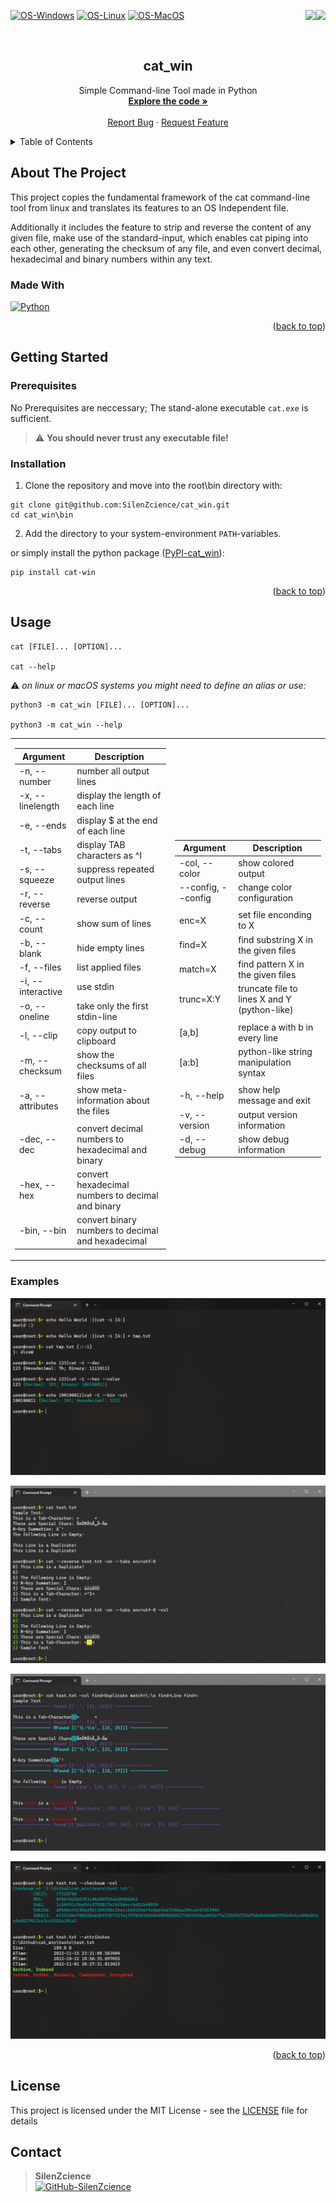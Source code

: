 <div id="top"></div>

<p>
   <a href="https://pypi.org/project/cat-win/" alt="Downloads">
      <img src="https://static.pepy.tech/personalized-badge/cat-win?period=total&units=international_system&left_color=grey&right_color=orange&left_text=Downloads" align="right">
   </a>
   <a href="https://pypi.org/project/cat-win/" alt="Visitors">
      <img src="https://visitor-badge.laobi.icu/badge?page_id=SilenZcience.cat_win" align="right">
   </a>
</p>

[![OS-Windows]][OS-Windows]
[![OS-Linux]][OS-Linux]
[![OS-MacOS]][OS-MacOS]

<br/>
<div align="center">
<h2 align="center">cat_win</h2>
   <p align="center">
      Simple Command-line Tool made in Python
      <br/>
      <a href="https://github.com/SilenZcience/cat_win/blob/main/cat_win/cat.py">
         <strong>Explore the code »</strong>
      </a>
      <br/>
      <br/>
      <a href="https://github.com/SilenZcience/cat_win/issues">Report Bug</a>
      ·
      <a href="https://github.com/SilenZcience/cat_win/issues">Request Feature</a>
   </p>
</div>


<details>
   <summary>Table of Contents</summary>
   <ol>
      <li>
         <a href="#about-the-project">About The Project</a>
         <ul>
            <li><a href="#made-with">Made With</a></li>
         </ul>
      </li>
      <li>
         <a href="#getting-started">Getting Started</a>
         <ul>
            <li><a href="#prerequisites">Prerequisites</a></li>
            <li><a href="#installation">Installation</a></li>
         </ul>
      </li>
      <li><a href="#usage">Usage</a>
         <ul>
         <li><a href="#examples">Examples</a></li>
         </ul>
      </li>
      <li><a href="#license">License</a></li>
      <li><a href="#contact">Contact</a></li>
   </ol>
</details>

## About The Project

This project copies the fundamental framework of the cat command-line tool from linux and translates its features to an OS Independent file.

Additionally it includes the feature to strip and reverse the content of any given file, make use of the standard-input, which enables cat piping into each other, generating the checksum of any file, and even convert decimal, hexadecimal and binary numbers within any text.

### Made With
[![Python][MadeWith-Python]](https://www.python.org/)

<p align="right">(<a href="#top">back to top</a>)</p>

## Getting Started

### Prerequisites

No Prerequisites are neccessary; The stand-alone executable `cat.exe` is sufficient.

> ⚠️ **You should never trust any executable file!**

### Installation

1. Clone the repository and move into the root\bin directory with:
```console
git clone git@github.com:SilenZcience/cat_win.git
cd cat_win\bin
```
2. Add the directory to your system-environment `PATH`-variables.

or simply install the python package ([PyPI-cat_win](https://pypi.org/project/cat-win/)):
```console
pip install cat-win
```
<p align="right">(<a href="#top">back to top</a>)</p>

## Usage

```console
cat [FILE]... [OPTION]...

cat --help
```

⚠️ *on linux or macOS systems you might need to define an alias or use:*
```console
python3 -m cat_win [FILE]... [OPTION]...

python3 -m cat_win --help
```

<table>
   <!-- <tr><th> </th><th> </th></tr> -->
   <tr><td>

| Argument               | Description                                       |
|------------------------|---------------------------------------------------|
| -n, --number           | number all output lines                           |
| -x, --linelength       | display the length of each line                   |
| -e, --ends             | display $ at the end of each line                 |
| -t, --tabs             | display TAB characters as ^I                      |
| -s, --squeeze          | suppress repeated output lines                    |
| -r, --reverse          | reverse output                                    |
| -c, --count            | show sum of lines                                 |
| -b, --blank            | hide empty lines                                  |
| -f, --files            | list applied files                                |
| -i, --interactive      | use stdin                                         |
| -o, --oneline          | take only the first stdin-line                    |
| -l, --clip             | copy output to clipboard                          |
| -m, --checksum         | show the checksums of all files                   |
| -a, --attributes       | show meta-information about the files             |
|                        |                                                   |
| -dec, --dec            | convert decimal numbers to hexadecimal and binary |
| -hex, --hex            | convert hexadecimal numbers to decimal and binary |
| -bin, --bin            | convert binary numbers to decimal and hexadecimal |

   </td>
   <td>

| Argument               | Description                                       |
|------------------------|---------------------------------------------------|
| -col, --color          | show colored output                               |
| --config, --config     | change color configuration                        |
|                        |                                                   |
| enc=X                  | set file enconding to X                           |
| find=X                 | find substring X in the given files               |
| match=X                | find pattern X in the given files                 |
| trunc=X:Y              | truncate file to lines X and Y (python-like)      |
|                        |                                                   |
| [a,b]                  | replace a with b in every line                    |
| [a:b]                  | python-like string manipulation syntax            |
|                        |                                                   |
| -h, --help             | show help message and exit                        |
| -v, --version          | output version information                        |
| -d, --debug            | show debug information                            |

   </td>
   </tr>
</table>

### Examples

![Example1](https://raw.githubusercontent.com/SilenZcience/cat_win/main/img/example1.png "example1")

![Example2](https://raw.githubusercontent.com/SilenZcience/cat_win/main/img/example2.png "example2")

![Example3](https://raw.githubusercontent.com/SilenZcience/cat_win/main/img/example3.png "example3")

![Example4](https://raw.githubusercontent.com/SilenZcience/cat_win/main/img/example4.png "example4")

<p align="right">(<a href="#top">back to top</a>)</p>

## License

This project is licensed under the MIT License - see the [LICENSE](https://github.com/SilenZcience/cat_win/blob/main/LICENSE) file for details

## Contact

> **SilenZcience** <br/>
[![GitHub-SilenZcience][GitHub-SilenZcience]](https://github.com/SilenZcience)

[OS-Windows]: https://svgshare.com/i/ZhY.svg
[OS-Linux]: https://svgshare.com/i/Zhy.svg
[OS-MacOS]: https://svgshare.com/i/ZjP.svg

[MadeWith-Python]: https://img.shields.io/badge/Made%20with-Python-brightgreen

[GitHub-SilenZcience]: https://img.shields.io/badge/GitHub-SilenZcience-orange